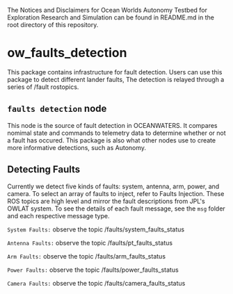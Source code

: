 The Notices and Disclaimers for Ocean Worlds Autonomy Testbed for
Exploration Research and Simulation can be found in README.md in the
root directory of this repository.

ow_faults_detection
===================

This package contains infrastructure for fault detection. Users can
use this package to detect different lander faults, The detection is
relayed through a series of /fault rostopics.

## `faults detection` node

This node is the source of fault detection in OCEANWATERS. It compares
nomimal state and commands to telemetry data to determine whether or
not a fault has occured. This package is also what other nodes use to
create more informative detections, such as Autonomy.

## Detecting Faults

Currently we detect five kinds of faults: system, antenna, arm, power,
and camera. To select an array of faults to inject, refer to Faults
Injection.  These ROS topics are high level and mirror the fault
descriptions from JPL's OWLAT system. To see the details of each fault
message, see the `msg` folder and each respective message type.

`System Faults:`
observe the topic /faults/system_faults_status

`Antenna Faults:`
observe the topic /faults/pt_faults_status

`Arm Faults:`
observe the topic /faults/arm_faults_status

`Power Faults:`
observe the topic /faults/power_faults_status

`Camera Faults:`
observe the topic /faults/camera_faults_status
